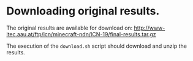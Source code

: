 # Downloading original results.

The original results are available for download on: http://www-itec.aau.at/ftp/icn/minecraft-ndn/ICN-19/final-results.tar.gz

The execution of the `download.sh` script should download and unzip the results.
